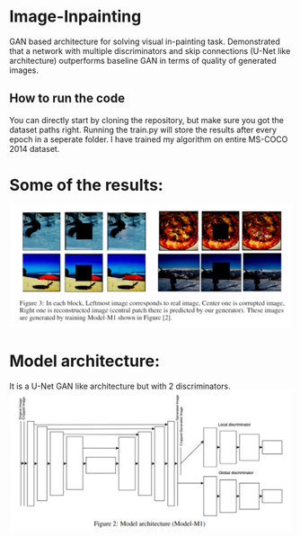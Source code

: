 # Image-Inpainting
GAN based architecture for solving visual in-painting task. Demonstrated that a network with multiple discriminators and skip connections (U-Net like architecture) outperforms baseline GAN in terms of quality of generated images.
## How to run the code
You can directly start by cloning the repository, but make sure you got the dataset paths right. Running the train.py will store the results after every epoch in a seperate folder. I have trained my algorithm on entire MS-COCO 2014 dataset.

# Some of the results:
![alt text](https://github.com/Rajeshyd0308/Image-Inpainting/blob/main/images/results.PNG)
# Model architecture:
It is a U-Net GAN like architecture but with 2 discriminators.
![alt text](https://github.com/Rajeshyd0308/Image-Inpainting/blob/main/images/Capture.PNG)
